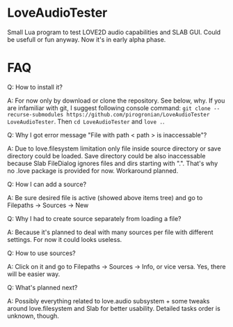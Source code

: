 # LoveAudioTester

Small Lua program to test LOVE2D audio capabilities and SLAB GUI. Could be usefull or fun anyway. Now it's in early alpha phase.

<h1>FAQ</h1>
Q: How to install it?

A: For now only by download or clone the repository. See below, why. If you are infamiliar with git, I suggest following console command: `git clone --recurse-submodules https://github.com/pirogronian/LoveAudioTester LoveAudioTester`. Then `cd LoveAudioTester` and `love .`.

Q: Why I got error message "File with path \< path \> is inaccessable"?

A: Due to love.filesystem limitation only file inside source directory or save directory could be loaded. Save directory could be also inaccessable because Slab FileDialog ignores files and dirs starting with ".". That's why no .love package is provided for now. Workaround planned.

Q: How I can add a source?

A: Be sure desired file is active (showed above items tree) and go to Filepaths -> Sources -> New

Q: Why I had to create source separately from loading a file?

A: Because it's planned to deal with many sources per file with different settings. For now it could looks useless.

Q: How to use sources?

A: Click on it and go to Filepaths -> Sources -> Info, or vice versa. Yes, there will be easier way.

Q: What's planned next?

A: Possibly everything related to love.audio subsystem + some tweaks around love.filesystem and Slab for better usability. Detailed tasks order is unknown, though.
